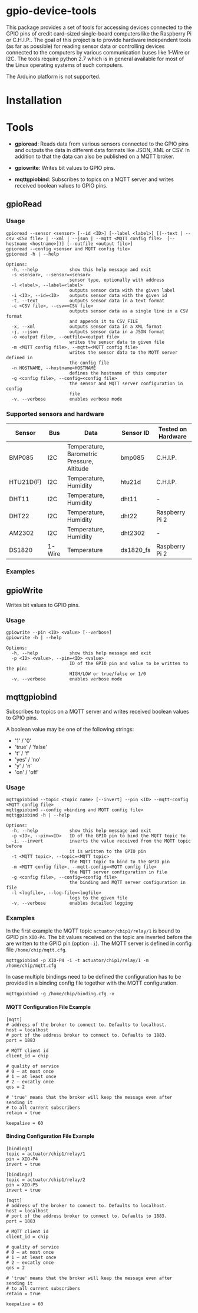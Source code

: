 gpio-device-tools
=================

This package provides a set of tools for accessing devices connected to the GPIO
pins of credit card–sized single-board computers like the Raspberry Pi or C.H.I.P..
The goal of this project is to provide hardware independent tools (as far as
possible) for reading sensor data or controlling devices connected to the
computers by various communication buses like 1-Wire or I2C. The tools require
python 2.7 which is in general available for most of the Linux operating systems
of such computers.

The Arduino platform is not supported.

# Installation


# Tools

* __gpioread__:
Reads data from various sensors connected to the GPIO pins and outputs the data
in different data formats like JSON, XML or CSV. In addition to that the data
can also be published on a MQTT broker.

* __gpiowrite__:
Writes bit values to GPIO pins.

* __mqttgpiobind__:
Subscribes to topics on a MQTT server and writes received boolean values to GPIO
pins.


## gpioRead

### Usage

```
gpioread --sensor <sensor> [--id <ID>] [--label <label>] [(--text | --csv <CSV file> | --xml | --json | --mqtt <MQTT config file>  [--hostname <hostname>])] [--outfile <output file>]
gpioread --config <sensor and MQTT config file>
gpioread -h | --help

Options:
  -h, --help            show this help message and exit
  -s <sensor>, --sensor=<sensor>
                        sensor type, optionally with address
  -l <label>, --label=<label>
                        outputs sensor data with the given label
  -i <ID>, --id=<ID>    outputs sensor data with the given id
  -t, --text            outputs sensor data in a text format
  -c <CSV file>, --csv=<CSV file>
                        outputs sensor data as a single line in a CSV format
                        and appends it to CSV_FILE
  -x, --xml             outputs sensor data in a XML format
  -j, --json            outputs sensor data in a JSON format
  -o <output file>, --outfile=<output file>
                        writes the sensor data to given file
  -m <MQTT config file>, --mqtt=<MQTT config file>
                        writes the sensor data to the MQTT server defined in
                        the config file
  -n HOSTNAME, --hostname=HOSTNAME
                        defines the hostname of this computer
  -g <config file>, --config=<config file>
                        the sensor and MQTT server configuration in config
                        file
  -v, --verbose         enables verbose mode
```

### Supported sensors and hardware

Sensor | Bus | Data | Sensor ID | Tested on Hardware
--- | --- | --- | --- | ---
BMP085 | I2C | Temperature, Barometric Pressure, Altitude | bmp085 | C.H.I.P.
HTU21D(F) | I2C | Temperature, Humidity | htu21d | C.H.I.P.
DHT11 | I2C | Temperature, Humidity | dht11 | -
DHT22 | I2C | Temperature, Humidity | dht22 | Raspberry Pi 2
AM2302 | I2C | Temperature, Humidity | dht2302 | -
DS1820 | 1-Wire | Temperature | ds1820_fs | Raspberry Pi 2

### Examples

## gpioWrite

Writes bit values to GPIO pins.

### Usage

```
gpiowrite --pin <ID> <value> [--verbose]
gpiowrite -h | --help

Options:
  -h, --help            show this help message and exit
  -p <ID> <value>, --pin=<ID> <value>
                        ID of the GPIO pin and value to be written to the pin:
                        HIGH/LOW or true/false or 1/0
  -v, --verbose         enables verbose mode
```

## mqttgpiobind

Subscribes to topics on a MQTT server and writes received boolean values to GPIO pins.

A boolean value may be one of the following strings:

* '1' / '0'
* 'true' / 'false'
* 't' / 'f'
* 'yes' / 'no'
* 'y' / 'n'
* 'on' / 'off'

### Usage

```
mqttgpiobind --topic <topic name> [--invert] --pin <ID> --mqtt-config <MQTT config file>
mqttgpiobind --config <binding and MQTT config file>
mqttgpiobind -h | --help

Options:
  -h, --help            show this help message and exit
  -p <ID>, --pin=<ID>   ID of the GPIO pin to bind the MQTT topic to
  -i, --invert          inverts the value received from the MQTT topic before
                        it is written to the GPIO pin
  -t <MQTT topic>, --topic=<MQTT topic>
                        the MQTT topic to bind to the GPIO pin
  -m <MQTT config file>, --mqtt-config=<MQTT config file>
                        the MQTT server configuration in file
  -g <config file>, --config=<config file>
                        the binding and MQTT server configuration in file
  -l <logfile>, --log-file=<logfile>
                        logs to the given file
  -v, --verbose         enables detailed logging
```

### Examples

In the first example the MQTT topic `actuator/chip1/relay/1` is bound to GPIO
pin `XIO-P4`. The bit values received on the topic are inverted before the are
written to the GPIO pin (option `-i`). The MQTT server is defined in config file
`/home/chip/mqtt.cfg`.

```
mqttgpiobind -p XIO-P4 -i -t actuator/chip1/relay/1 -m /home/chip/mqtt.cfg
```

In case multiple bindings need to be defined the configuration has to be provided
in a binding config file together with the MQTT configuration.

```
mqttgpiobind -g /home/chip/binding.cfg -v
```

#### MQTT Configuration File Example

```
[mqtt]
# address of the broker to connect to. Defaults to localhost.
host = localhost
# port of the address broker to connect to. Defaults to 1883.
port = 1883

# MQTT client id
client_id = chip

# quality of service
# 0 – at most once
# 1 – at least once
# 2 – excatly once
qos = 2

# 'true' means that the broker will keep the message even after sending it
# to all current subscribers
retain = true

keepalive = 60
```

#### Binding Configuration File Example

```
[binding1]
topic = actuator/chip1/relay/1
pin = XIO-P4
invert = true

[binding2]
topic = actuator/chip1/relay/2
pin = XIO-P5
invert = true

[mqtt]
# address of the broker to connect to. Defaults to localhost.
host = localhost
# port of the address broker to connect to. Defaults to 1883.
port = 1883

# MQTT client id
client_id = chip

# quality of service
# 0 – at most once
# 1 – at least once
# 2 – excatly once
qos = 2

# 'true' means that the broker will keep the message even after sending it
# to all current subscribers
retain = true

keepalive = 60
```